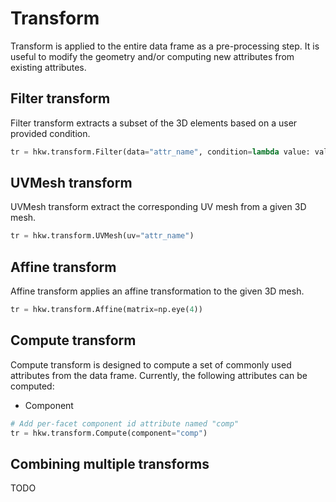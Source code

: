 # Transform

Transform is applied to the entire data frame as a pre-processing step. It is useful to modify the
geometry and/or computing new attributes from existing attributes.

## Filter transform

Filter transform extracts a subset of the 3D elements based on a user provided condition.

```py
tr = hkw.transform.Filter(data="attr_name", condition=lambda value: value > 0)
```

## UVMesh transform

UVMesh transform extract the corresponding UV mesh from a given 3D mesh.

```py
tr = hkw.transform.UVMesh(uv="attr_name")
```

## Affine transform

Affine transform applies an affine transformation to the given 3D mesh.

```py
tr = hkw.transform.Affine(matrix=np.eye(4))
```

## Compute transform

Compute transform is designed to compute a set of commonly used attributes from the data frame.
Currently, the following attributes can be computed:

* Component

```py
# Add per-facet component id attribute named "comp"
tr = hkw.transform.Compute(component="comp")
```

## Combining multiple transforms

TODO
